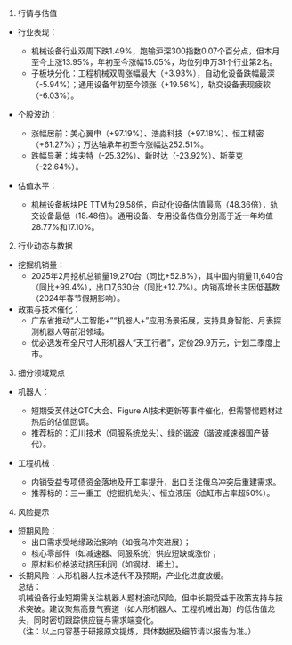 1. 行情与估值
- 行业表现：  
  - 机械设备行业双周下跌1.49%，跑输沪深300指数0.07个百分点，但本月至今上涨13.95%，年初至今涨幅15.05%，均位列申万31个行业第2名。  
  - 子板块分化：工程机械双周涨幅最大（+3.93%），自动化设备跌幅最深（-5.94%）；通用设备年初至今领涨（+19.56%），轨交设备表现疲软（-6.03%）。  
- 个股波动：  
  - 涨幅居前：美心翼申（+97.19%）、浩淼科技（+97.18%）、恒工精密（+61.27%）；万达轴承年初至今涨幅达252.51%。  
  - 跌幅显著：埃夫特（-25.32%）、新时达（-23.92%）、斯莱克（-22.64%）。  

- 估值水平：  
  - 机械设备板块PE TTM为29.58倍，自动化设备估值最高（48.36倍），轨交设备最低（18.48倍）。通用设备、专用设备估值分别高于近一年均值28.77%和17.10%。  
2. 行业动态与数据
- 挖掘机销量：  
  - 2025年2月挖机总销量19,270台（同比+52.8%），其中国内销量11,640台（同比+99.4%），出口7,630台（同比+12.7%）。内销高增长主因低基数（2024年春节假期影响）。  
- 政策与技术催化：  
  - 广东省推动“人工智能+”“机器人+”应用场景拓展，支持具身智能、月表探测机器人等前沿领域。  
  - 优必选发布全尺寸人形机器人“天工行者”，定价29.9万元，计划二季度上市。  
3. 细分领域观点
- 机器人：  
  - 短期受英伟达GTC大会、Figure AI技术更新等事件催化，但需警惕题材过热后的估值回调。  
  - 推荐标的：汇川技术（伺服系统龙头）、绿的谐波（谐波减速器国产替代）。  

- 工程机械：  
  - 内销受益专项债资金落地及开工率提升，出口关注俄乌冲突后重建需求。  
  - 推荐标的：三一重工（挖掘机龙头）、恒立液压（油缸市占率超50%）。  
4. 风险提示
- 短期风险：  
  - 出口需求受地缘政治影响（如俄乌冲突进展）；  
  - 核心零部件（如减速器、伺服系统）供应短缺或涨价；  
  - 原材料价格波动挤压利润（如钢材、稀土）。  
- 长期风险：人形机器人技术迭代不及预期，产业化进度放缓。  
总结：  
机械设备行业短期需关注机器人题材波动风险，但中长期受益于政策支持与技术突破。建议聚焦高景气赛道（如人形机器人、工程机械出海）的低估值龙头，同时密切跟踪供应链与需求端变化。  
（注：以上内容基于研报原文提炼，具体数据及细节请以报告为准。）

